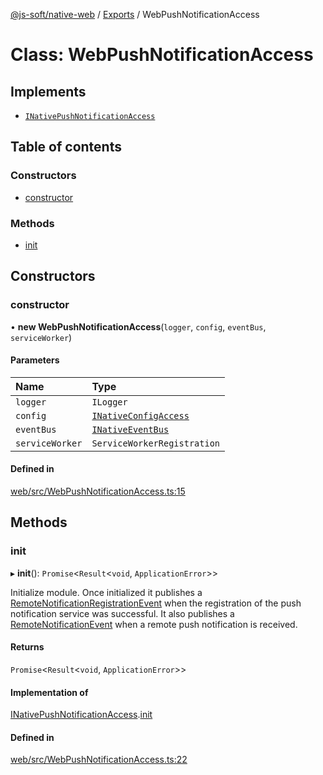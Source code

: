 [@js-soft/native-web](../README.md) / [Exports](../modules.md) / WebPushNotificationAccess

# Class: WebPushNotificationAccess

## Implements

- [`INativePushNotificationAccess`](../interfaces/INativePushNotificationAccess.md)

## Table of contents

### Constructors

- [constructor](WebPushNotificationAccess.md#constructor)

### Methods

- [init](WebPushNotificationAccess.md#init)

## Constructors

### constructor

• **new WebPushNotificationAccess**(`logger`, `config`, `eventBus`, `serviceWorker`)

#### Parameters

| Name | Type |
| :------ | :------ |
| `logger` | `ILogger` |
| `config` | [`INativeConfigAccess`](../interfaces/INativeConfigAccess.md) |
| `eventBus` | [`INativeEventBus`](../interfaces/INativeEventBus.md) |
| `serviceWorker` | `ServiceWorkerRegistration` |

#### Defined in

[web/src/WebPushNotificationAccess.ts:15](https://github.com/js-soft/ts-native-access/blob/feba5fc/packages/web/src/WebPushNotificationAccess.ts#L15)

## Methods

### init

▸ **init**(): `Promise`<`Result`<`void`, `ApplicationError`\>\>

Initialize module.
Once initialized it publishes a [RemoteNotificationRegistrationEvent](RemoteNotificationRegistrationEvent.md) when the registration of the push notification service was successful.
It also publishes a [RemoteNotificationEvent](RemoteNotificationEvent.md) when a remote push notification is received.

#### Returns

`Promise`<`Result`<`void`, `ApplicationError`\>\>

#### Implementation of

[INativePushNotificationAccess](../interfaces/INativePushNotificationAccess.md).[init](../interfaces/INativePushNotificationAccess.md#init)

#### Defined in

[web/src/WebPushNotificationAccess.ts:22](https://github.com/js-soft/ts-native-access/blob/feba5fc/packages/web/src/WebPushNotificationAccess.ts#L22)
